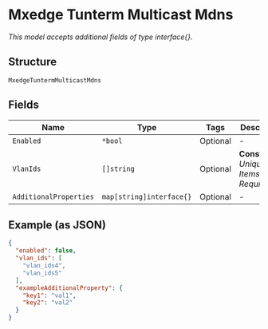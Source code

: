 
# Mxedge Tunterm Multicast Mdns

*This model accepts additional fields of type interface{}.*

## Structure

`MxedgeTuntermMulticastMdns`

## Fields

| Name | Type | Tags | Description |
|  --- | --- | --- | --- |
| `Enabled` | `*bool` | Optional | - |
| `VlanIds` | `[]string` | Optional | **Constraints**: *Unique Items Required* |
| `AdditionalProperties` | `map[string]interface{}` | Optional | - |

## Example (as JSON)

```json
{
  "enabled": false,
  "vlan_ids": [
    "vlan_ids4",
    "vlan_ids5"
  ],
  "exampleAdditionalProperty": {
    "key1": "val1",
    "key2": "val2"
  }
}
```

